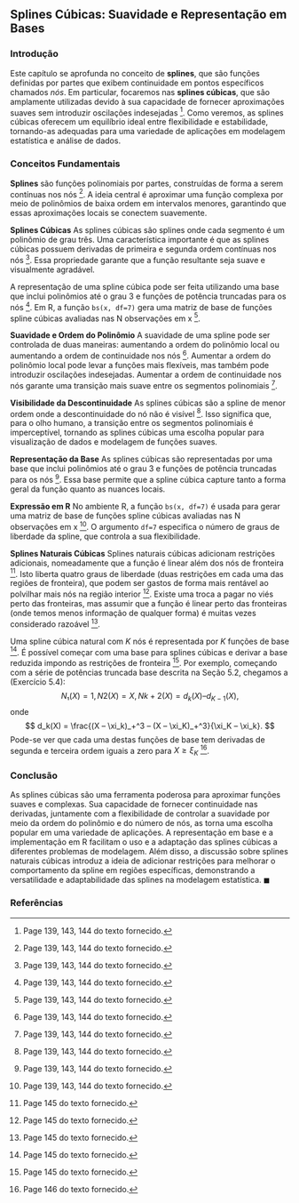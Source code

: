 ## Splines Cúbicas: Suavidade e Representação em Bases

### Introdução
Este capítulo se aprofunda no conceito de **splines**, que são funções definidas por partes que exibem continuidade em pontos específicos chamados *nós*. Em particular, focaremos nas **splines cúbicas**, que são amplamente utilizadas devido à sua capacidade de fornecer aproximações suaves sem introduzir oscilações indesejadas [^1]. Como veremos, as splines cúbicas oferecem um equilíbrio ideal entre flexibilidade e estabilidade, tornando-as adequadas para uma variedade de aplicações em modelagem estatística e análise de dados.

### Conceitos Fundamentais

**Splines** são funções polinomiais por partes, construídas de forma a serem contínuas nos nós [^1]. A ideia central é aproximar uma função complexa por meio de polinômios de baixa ordem em intervalos menores, garantindo que essas aproximações locais se conectem suavemente.

**Splines Cúbicas**
As splines cúbicas são splines onde cada segmento é um polinômio de grau três. Uma característica importante é que as splines cúbicas possuem derivadas de primeira e segunda ordem contínuas nos nós [^1]. Essa propriedade garante que a função resultante seja suave e visualmente agradável.

A representação de uma spline cúbica pode ser feita utilizando uma base que inclui polinômios até o grau 3 e funções de potência truncadas para os nós [^1]. Em R, a função `bs(x, df=7)` gera uma matriz de base de funções spline cúbicas avaliadas nas N observações em x [^1].

**Suavidade e Ordem do Polinômio**
A suavidade de uma spline pode ser controlada de duas maneiras: aumentando a ordem do polinômio local ou aumentando a ordem de continuidade nos nós [^1]. Aumentar a ordem do polinômio local pode levar a funções mais flexíveis, mas também pode introduzir oscilações indesejadas. Aumentar a ordem de continuidade nos nós garante uma transição mais suave entre os segmentos polinomiais [^1].

**Visibilidade da Descontinuidade**
As splines cúbicas são a spline de menor ordem onde a descontinuidade do nó não é visível [^1]. Isso significa que, para o olho humano, a transição entre os segmentos polinomiais é imperceptível, tornando as splines cúbicas uma escolha popular para visualização de dados e modelagem de funções suaves.

**Representação da Base**
As splines cúbicas são representadas por uma base que inclui polinômios até o grau 3 e funções de potência truncadas para os nós [^1]. Essa base permite que a spline cúbica capture tanto a forma geral da função quanto as nuances locais.

**Expressão em R**
No ambiente R, a função `bs(x, df=7)` é usada para gerar uma matriz de base de funções spline cúbicas avaliadas nas N observações em x [^1]. O argumento `df=7` especifica o número de graus de liberdade da spline, que controla a sua flexibilidade.

**Splines Naturais Cúbicas**
Splines naturais cúbicas adicionam restrições adicionais, nomeadamente que a função é linear além dos nós de fronteira [^7]. Isto liberta quatro graus de liberdade (duas restrições em cada uma das regiões de fronteira), que podem ser gastos de forma mais rentável ao polvilhar mais nós na região interior [^7]. Existe uma troca a pagar no viés perto das fronteiras, mas assumir que a função é linear perto das fronteiras (onde temos menos informação de qualquer forma) é muitas vezes considerado razoável [^7].

Uma spline cúbica natural com $K$ nós é representada por $K$ funções de base [^7]. É possível começar com uma base para splines cúbicas e derivar a base reduzida impondo as restrições de fronteira [^7]. Por exemplo, começando com a série de potências truncada base descrita na Seção 5.2, chegamos a (Exercício 5.4):\
$$
N₁(X) = 1, N2(X) = X, Nk+2(X) = d_k(X) – d_{K-1}(X),
$$
onde
$$
d_k(X) = \frac{(X – \xi_k)_+^3 – (X – \xi_K)_+^3}{\xi_K – \xi_k}.
$$
Pode-se ver que cada uma destas funções de base tem derivadas de segunda e terceira ordem iguais a zero para $X \ge \xi_K$ [^8].

### Conclusão

As splines cúbicas são uma ferramenta poderosa para aproximar funções suaves e complexas. Sua capacidade de fornecer continuidade nas derivadas, juntamente com a flexibilidade de controlar a suavidade por meio da ordem do polinômio e do número de nós, as torna uma escolha popular em uma variedade de aplicações. A representação em base e a implementação em R facilitam o uso e a adaptação das splines cúbicas a diferentes problemas de modelagem. Além disso, a discussão sobre splines naturais cúbicas introduz a ideia de adicionar restrições para melhorar o comportamento da spline em regiões específicas, demonstrando a versatilidade e adaptabilidade das splines na modelagem estatística. $\blacksquare$

### Referências
[^1]: Page 139, 143, 144 do texto fornecido.
[^7]: Page 145 do texto fornecido.
[^8]: Page 146 do texto fornecido.

<!-- END -->